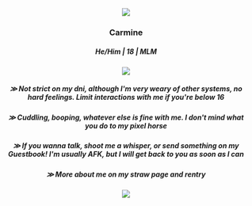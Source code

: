  <div align="center"> <img src="https://static.wikia.nocookie.net/fridaynightfunking/images/8/84/Ezgif.com-crop_%2822%29_scaled_5x_minified.gif/revision/latest/scale-to-width/360?cb=20231031232455"> </div>
 <h3 align="center"> Carmine </h3>
 <h5 align="center"> He/Him | 18 | MLM </h5>
 
 <div align="center"> <img src="https://static.wikia.nocookie.net/fridaynightfunking/images/f/fe/Carmine_losingicon.png/revision/latest?cb=20231102233743"> </div>

<h5 align="center"> ≫ Not strict on my dni, although I'm very weary of other systems, no hard feelings. Limit interactions with me if you're below 16 </h5>

<h5 align="center"> ≫ Cuddling, booping, whatever else is fine with me. I don't mind what you do to my pixel horse </h5>

<h5 align="center"> ≫ If you wanna talk, shoot me a whisper, or send something on my Guestbook! I'm usually AFK, but I will get back to you as soon as I can </h5>

<h5 align="center"> ≫ More about me on my straw page and rentry </h5>

 <div align="center"> <img src="https://static.wikia.nocookie.net/fridaynightfunking/images/0/0d/CarmineArt.png/revision/latest?cb=20231101031834"> </div>
